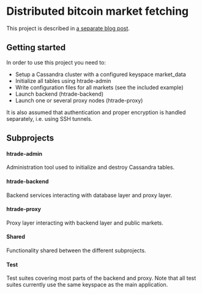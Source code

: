 # Distributed bitcoin market fetching

This project is described in [a separate blog post](http://davnils.github.io/#distributed_btc_markets).

## Getting started

In order to use this project you need to:

* Setup a Cassandra cluster with a configured keyspace market\_data
* Initialize all tables using htrade-admin
* Write configuration files for all markets (see the included example)
* Launch backend (htrade-backend)
* Launch one or several proxy nodes (htrade-proxy)

It is also assumed that authentication and proper encryption is handled separately,
i.e. using SSH tunnels.

## Subprojects

#### htrade-admin
Administration tool used to initialize and destroy Cassandra tables.

#### htrade-backend
Backend services interacting with database layer and proxy layer.

#### htrade-proxy
Proxy layer interacting with backend layer and public markets.

#### Shared
Functionality shared between the different subprojects.

#### Test
Test suites covering most parts of the backend and proxy.
Note that all test suites currently use the same keyspace as the main application.

